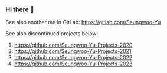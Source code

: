 ### Hi there 👋

<!--
**Seungwoo-Yu/Seungwoo-Yu** is a ✨ _special_ ✨ repository because its `README.md` (this file) appears on your GitHub profile.

Here are some ideas to get you started:

- 🔭 I’m currently working on ...
- 🌱 I’m currently learning ...
- 👯 I’m looking to collaborate on ...
- 🤔 I’m looking for help with ...
- 💬 Ask me about ...
- 📫 How to reach me: ...
- 😄 Pronouns: ...
- ⚡ Fun fact: ...
-->

See also another me in GitLab: https://gitlab.com/Seungwoo-Yu

See also discontinued projects below:
1. https://github.com/Seungwoo-Yu-Projects-2020
2. https://github.com/Seungwoo-Yu-Projects-2021
3. https://github.com/Seungwoo-Yu-Projects-2022
4. https://github.com/Seungwoo-Yu-Projects-2023
